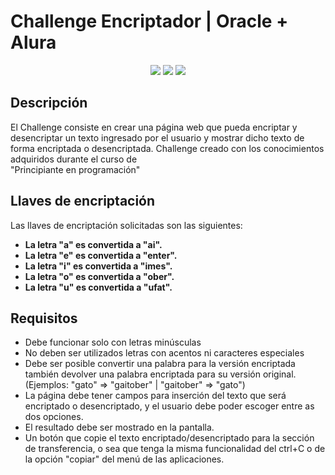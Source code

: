 # Challenge Encriptador | Oracle + Alura

<div align="center">
    <img src="https://img.shields.io/badge/JavaScript-FEFF01?logo=javascript&logoColor=000000&style=for-the-badge"/>
    <img src="https://img.shields.io/badge/HTML-EC6231?logo=html5&logoColor=FFFFFF&style=for-the-badge" />
    <img src="https://img.shields.io/badge/CSS-01A3D8?logo=css3&logoColor=FFFFFF&style=for-the-badge" />
</div>

## Descripción

El Challenge consiste en crear una página web que pueda encriptar y desencriptar un texto ingresado por el usuario y
mostrar dicho texto de forma encriptada o desencriptada. Challenge creado con los conocimientos adquiridos
durante el curso de <br>"Principiante en programación"

## Llaves de encriptación

Las llaves de encriptación solicitadas son las siguientes:

* **La letra "a" es convertida a "ai".**
* **La letra "e" es convertida a "enter".**
* **La letra "i" es convertida a "imes".**
* **La letra "o" es convertida a "ober".**
* **La letra "u" es convertida a "ufat".**

## Requisitos

- Debe funcionar solo con letras minúsculas
- No deben ser utilizados letras con acentos ni caracteres especiales
- Debe ser posible convertir una palabra para la versión encriptada también devolver una palabra encriptada para su versión original. (Ejemplos: "gato" => "gaitober" | "gaitober" => "gato")
- La página debe tener campos para
inserción del texto que será encriptado o desencriptado, y el usuario debe poder escoger entre as dos opciones.
- El resultado debe ser mostrado en la pantalla.
- Un botón que copie el texto encriptado/desencriptado para la sección de transferencia, o sea que tenga la misma funcionalidad del ctrl+C o de la opción "copiar" del menú de las aplicaciones.
